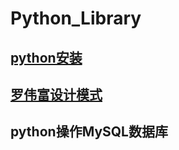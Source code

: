 # Python_Library
## [python安装](https://github.com/GeHaha/PythonLibrary/wiki/Python%E7%9A%84%E5%AE%89%E8%A3%85)
## [罗伟富设计模式](https://github.com/GeHaha/PythonLibrary/wiki/%E7%BD%97%E4%BC%9F%E5%AF%8C%E8%AE%BE%E8%AE%A1%E6%A8%A1%E5%BC%8F)
## python操作MySQL数据库


